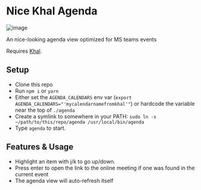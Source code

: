 # Nice Khal Agenda

![image](https://user-images.githubusercontent.com/1681236/147759942-0b613bf3-f333-448c-b748-f1a40de79332.png)


An nice-looking agenda view optimized for MS teams events

Requires [Khal](https://github.com/pimutils/khal).

## Setup

* Clone this repo
* Run `npm i` or `yarn`
* Either set the `AGENDA_CALENDARS` env var (`export AGENDA_CALENDARS="'mycalendarnamefromkhal'"`) or hardcode the variable near the top of `./agenda`
* Create a symlink to somewhere in your PATH: `sudo ln -s ~/path/to/this/repo/agenda /usr/local/bin/agenda`
* Type `agenda` to start. 


## Features & Usage

* Highlight an item with j/k to go up/down. 
* Press enter to open the link to the online meeting if one was found in the current event
* The agenda view will auto-refresh itself
